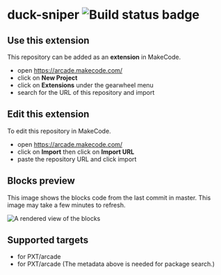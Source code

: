 # duck-sniper ![Build status badge](https://github.com/asantos2000/duck-sniper/workflows/MakeCode/badge.svg)



## Use this extension

This repository can be added as an **extension** in MakeCode.

* open https://arcade.makecode.com/
* click on **New Project**
* click on **Extensions** under the gearwheel menu
* search for the URL of this repository and import

## Edit this extension

To edit this repository in MakeCode.

* open https://arcade.makecode.com/
* click on **Import** then click on **Import URL**
* paste the repository URL and click import

## Blocks preview

This image shows the blocks code from the last commit in master.
This image may take a few minutes to refresh.

![A rendered view of the blocks](https://github.com/asantos2000/duck-sniper/raw/master/.makecode/blocks.png)

## Supported targets

* for PXT/arcade
* for PXT/arcade
(The metadata above is needed for package search.)

